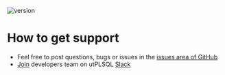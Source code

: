 ![version](https://img.shields.io/badge/version-v3.1.11.3559-blue.svg)

# How to get support

- Feel free to post questions, bugs or issues in the [issues area of GitHub](https://github.com/utPLSQL/utPLSQL/issues)
- [Join](https://join.slack.com/t/utplsql/shared_invite/zt-d6zor80g-WWqAhbLWioJZUtLYeXetzA) developers team on utPLSQL [Slack](https://utplsql.slack.com/)
